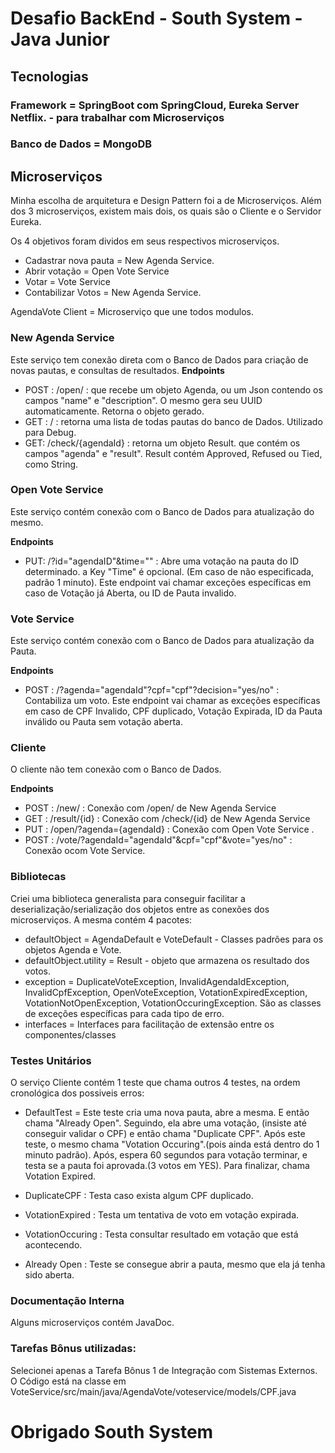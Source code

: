 # Desafio BackEnd - South System - Java Junior

## Tecnologias

### Framework = SpringBoot com SpringCloud, Eureka Server Netflix. - para trabalhar com Microserviços
### Banco de Dados = MongoDB

 ## Microserviços
 
 Minha escolha de arquitetura e Design Pattern foi a de Microserviços. Além dos 3 microserviços, existem mais dois, os quais são o Cliente e o Servidor Eureka. 
 
 Os 4 objetivos foram dividos em seus respectivos microserviços.
 
 * Cadastrar nova pauta = New Agenda Service.
 * Abrir votação = Open Vote Service
 * Votar = Vote Service
 * Contabilizar Votos = New Agenda Service.
 
 AgendaVote Client = Microserviço que une todos modulos.
 
### New Agenda Service 

Este serviço tem conexão direta com o Banco de Dados para criação de novas pautas, e consultas de resultados.
**Endpoints**
* POST : /open/ : que recebe um objeto Agenda, ou um Json contendo os campos "name" e "description". O mesmo gera seu UUID automaticamente. Retorna o objeto gerado.
* GET : / : retorna uma lista de todas pautas do banco de Dados. Utilizado para Debug.
* GET: /check/{agendaId} : retorna um objeto Result. que contém os campos "agenda" e "result". Result contém Approved, Refused ou Tied, como String.

### Open Vote Service

Este serviço contém conexão com o Banco de Dados para atualização do mesmo.

**Endpoints**
* PUT: /?id="agendaID"&time="" : Abre uma votação na pauta do ID determinado. a Key "Time" é opcional. (Em caso de não especificada, padrão 1 minuto). Este endpoint vai chamar exceções específicas em caso de Votação já Aberta, ou ID de Pauta invalido.

### Vote Service

Este serviço contém conexão com o Banco de Dados para atualização da Pauta.

**Endpoints**
* POST : /?agenda="agendaId"?cpf="cpf"?decision="yes/no" : Contabiliza um voto. Este endpoint vai chamar as exceções específicas em caso de CPF Invalido, CPF duplicado, Votação Expirada, ID da Pauta inválido ou Pauta sem votação aberta.


### Cliente

O cliente não tem conexão com o Banco de Dados.

**Endpoints**

* POST : /new/ : Conexão com /open/ de New Agenda Service
* GET : /result/{id} : Conexão com /check/{id} de New Agenda Service
* PUT : /open/?agenda={agendaId} : Conexão com Open Vote Service .
* POST : /vote/?agendaId="agendaId"&cpf="cpf"&vote="yes/no" : Conexão ocom Vote Service.


### Bibliotecas

Criei uma biblioteca generalista para conseguir facilitar a deserialização/serialização dos objetos entre as conexões dos microserviços. A mesma contém 4 pacotes:

* defaultObject = AgendaDefault e VoteDefault - Classes padrões para os objetos Agenda e Vote.
* defaultObject.utility = Result - objeto que armazena os resultado dos votos.
* exception = DuplicateVoteException, InvalidAgendaIdException, InvalidCpfException, OpenVoteException, VotationExpiredException, VotationNotOpenException, VotationOccuringException. São as classes de exceções específicas para cada tipo de erro.
* interfaces = Interfaces para facilitação de extensão entre os componentes/classes

### Testes Unitários

O serviço Cliente contém 1 teste que chama outros 4 testes, na ordem cronológica dos possiveis erros:
* DefaultTest =  Este teste cria uma nova pauta, abre a mesma. E então chama "Already Open". Seguindo, ela abre uma votação, (insiste até conseguir validar o CPF) e então chama "Duplicate CPF". Após este teste, o mesmo chama "Votation Occuring".(pois ainda está dentro do 1 minuto padrão). Após, espera 60 segundos para votação terminar, e testa se a pauta foi aprovada.(3 votos em YES). Para finalizar, chama Votation Expired.

* DuplicateCPF : Testa caso exista algum CPF duplicado.

* VotationExpired : Testa um tentativa de voto em votação expirada.

* VotationOccuring : Testa consultar resultado em votação que está acontecendo.

* Already Open : Teste se consegue abrir a pauta, mesmo que ela já tenha sido aberta.

### Documentação Interna

Alguns microserviços contém JavaDoc.

### Tarefas Bônus utilizadas:

Selecionei apenas a Tarefa Bônus 1 de Integração com Sistemas Externos. O Código está na classe em VoteService/src/main/java/AgendaVote/voteservice/models/CPF.java

# Obrigado South System 
